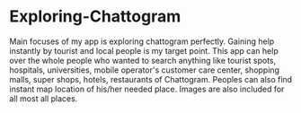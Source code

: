 # Exploring-Chattogram
Main focuses of my app is exploring chattogram perfectly. Gaining help instantly by tourist and local people is my target point. This app can help over the whole people who wanted to search anything like tourist spots, hospitals, universities, mobile operator's customer care center, shopping malls, super shops, hotels, restaurants of Chattogram. Peoples can also find instant map location of his/her needed place. Images are also included for  all most all places.
